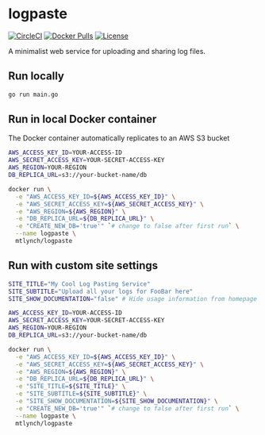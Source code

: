 # logpaste

[![CircleCI](https://circleci.com/gh/mtlynch/logpaste.svg?style=svg)](https://circleci.com/gh/mtlynch/logpaste) [![Docker Pulls](https://img.shields.io/docker/pulls/mtlynch/logpaste.svg?maxAge=604800)](https://hub.docker.com/r/mtlynch/logpaste/) [![License](http://img.shields.io/:license-mit-blue.svg?style=flat-square)](LICENSE)

A minimalist web service for uploading and sharing log files.

## Run locally

```bash
go run main.go
```

## Run in local Docker container

The Docker container automatically replicates to an AWS S3 bucket

```bash
AWS_ACCESS_KEY_ID=YOUR-ACCESS-ID
AWS_SECRET_ACCESS_KEY=YOUR-SECRET-ACCESS-KEY
AWS_REGION=YOUR-REGION
DB_REPLICA_URL=s3://your-bucket-name/db

docker run \
  -e "AWS_ACCESS_KEY_ID=${AWS_ACCESS_KEY_ID}" \
  -e "AWS_SECRET_ACCESS_KEY=${AWS_SECRET_ACCESS_KEY}" \
  -e "AWS_REGION=${AWS_REGION}" \
  -e "DB_REPLICA_URL=${DB_REPLICA_URL}" \
  -e "CREATE_NEW_DB='true'" `# change to false after first run` \
  --name logpaste \
  mtlynch/logpaste
```

## Run with custom site settings

```bash
SITE_TITLE="My Cool Log Pasting Service"
SITE_SUBTITLE="Upload all your logs for FooBar here"
SITE_SHOW_DOCUMENTATION="false" # Hide usage information from homepage

AWS_ACCESS_KEY_ID=YOUR-ACCESS-ID
AWS_SECRET_ACCESS_KEY=YOUR-SECRET-ACCESS-KEY
AWS_REGION=YOUR-REGION
DB_REPLICA_URL=s3://your-bucket-name/db

docker run \
  -e "AWS_ACCESS_KEY_ID=${AWS_ACCESS_KEY_ID}" \
  -e "AWS_SECRET_ACCESS_KEY=${AWS_SECRET_ACCESS_KEY}" \
  -e "AWS_REGION=${AWS_REGION}" \
  -e "DB_REPLICA_URL=${DB_REPLICA_URL}" \
  -e "SITE_TITLE=${SITE_TITLE}" \
  -e "SITE_SUBTITLE=${SITE_SUBTITLE}" \
  -e "SITE_SHOW_DOCUMENTATION=${SITE_SHOW_DOCUMENTATION}" \
  -e "CREATE_NEW_DB='true'" `# change to false after first run` \
  --name logpaste \
  mtlynch/logpaste
```
